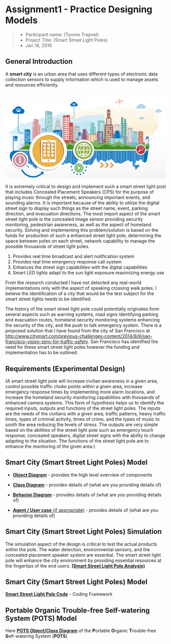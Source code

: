 # Assignment1 - Practice Designing Models



> * Participant name: (Tyrone Trapnel)
> * Project Title: (Smart Street Light Poles)
> * Jan 18, 2018

## General Introduction

A **smart city** is an urban area that uses different types of electronic data collection sensors to supply information which is used to manage assets and resources efficiently.

![Image of Smart City](diagrams/smart-city.png)



It is extremely critical to design and implement such a smart street light post that includes Concealed Placement Speakers (CPS) for the purpose of playing music through the streets, announcing important events, and sounding alarms.   It is important because of the ability to utilize the digital street sign to display such things as the street name, event, parking direction, and evacuation directions.  The most import aspect of the smart street light pole is the concealed image sensor providing security monitoring, pedestrian awareness, as well as the aspect of homeland security.  Solving and implementing this problem/solution is based on the funds for production of such a enhanced street light pole, determining the space between poles on each street, network capability to manage the possible thousands of street light poles.

1. Provides real time broadcast and alert notification system
2. Provides real time emergency response call system
3. Enhances the street sign capabilities with the digital capabilities 
4. Smart LED lights adapt to the sun light exposure maximizing energy use



From the research conducted I have not detected any real-world implementations only with the aspect of speaking crossing walk poles.  I believe the identification of a city that would be the test subject for the smart street lights needs to be identified.



The history of the smart street light pole could potentially originates form several aspects such as warning systems, road signs identifying parking and evacuation routes, homeland security monitoring systems enhancing the security of the city, and the push to talk emergency system.  There is a proposed solution that I have found from the city of San Francisco at http://www.citymart.com/previous-challenges-content/2014/8/6/san-francisco-vision-zero-for-traffic-safety.  San Francisco has identified the need for these smart street light poles however the funding and implementation has to be outlined.



## Requirements (Experimental Design)



(A smart street light pole will increase civilian awareness in a given area, control possible traffic choke points within a given area, increase emergency response times by implementing more alarm locations, and increase the homeland security monitoring capabilities with thousands of enhanced camera systems.  This form of hypothesis helps us to identify the required inputs, outputs and functions of the street light poles.  The inputs are the needs of the civilians with a given area, traffic patterns, heavy traffic times, types of criminal activity, times of crime, and the types of music to sooth the area reducing the levels of stress. The outputs are very simple based on the abilities of the street light pole such as emergency touch response, concealed speakers, digital street signs with the ability to change adapting to the situation.  The functions of the street light pole are to enhance the monitoring of the given area.)



## Smart City (Smart Street Light Poles) Model


* [**Object Diagram**](model/object_diagram.md) - provides the high level overview of components

* [**Class Diagram**](model/class_diagram.md) - provides details of (what are you providing details of)

* [**Behavior Diagram**](model/behavior_diagram.md) - provides details of (what are you providing details of)

* [**Agent / User case** (if appropriate)](model/agent_usecase_diagram.md) - provides details of (what are you providing details of)



## Smart City (Smart Street Light Poles) Simulation



The simulation aspect of the design is critical to test the actual products within the pole.  The water detection, environmental sensors, and the concealed placement speaker system are essential.  The smart street light pole will enhance the city environment by providing essential resources at the fingertips of the end users. [**(Smart Street Light Pole Analysis)**](analysis/README.md)




## Smart City (Smart Street Light Poles) Model

[**Smart Street Light Pole Code**](code/README.md) - Coding Framework 



## **P**ortable **O**rganic **T**rouble-free **S**elf-watering System (**POTS**) Model

Here [**POTS Object/Class Diagram**](code/POTS_system/README.md) of the **P**ortable **O**rganic **T**rouble-free **S**elf-watering System (**POTS**) 

